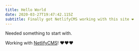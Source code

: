 ```yaml
---
title: Hello World
date: 2020-03-27T19:47:42.115Z
subtitle: Finally got NetlifyCMS working with this site ❤️
---
```

Needed something to start with.

Working with [NetlifyCMS](https://www.netlifycms.org/)! ❤️❤️❤️